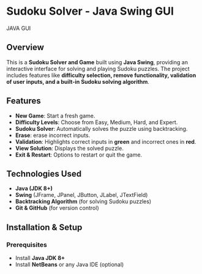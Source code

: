 # Sudoku Solver - Java Swing GUI
JAVA GUI

## Overview
This is a **Sudoku Solver and Game** built using **Java Swing**, providing an interactive interface for solving and playing Sudoku puzzles. The project includes features like **difficulty selection, remove functionality, validation of user inputs, and a built-in Sudoku solving algorithm**.

## Features
- **New Game**: Start a fresh game.
- **Difficulty Levels**: Choose from Easy, Medium, Hard, and Expert.
- **Sudoku Solver**: Automatically solves the puzzle using backtracking.
- **Erase**: erase incorrect inputs.
- **Validation**: Highlights correct inputs in **green** and incorrect ones in **red**.
- **View Solution**: Displays the solved puzzle.
- **Exit & Restart**: Options to restart or quit the game.

## Technologies Used
- **Java (JDK 8+)**
- **Swing** (JFrame, JPanel, JButton, JLabel, JTextField)
- **Backtracking Algorithm** (for solving Sudoku puzzles)
- **Git & GitHub** (for version control)

## Installation & Setup

### Prerequisites
- Install **Java JDK 8+**
- Install **NetBeans** or any Java IDE (optional)
